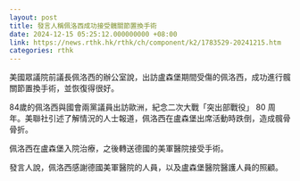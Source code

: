 ```yaml
---
layout: post
title: 發言人稱佩洛西成功接受髖關節置換手術
date: 2024-12-15 05:25:12.000000000 +08:00
link: https://news.rthk.hk/rthk/ch/component/k2/1783529-20241215.htm
categories: rthk
---
```


美國眾議院前議長佩洛西的辦公室說，出訪盧森堡期間受傷的佩洛西，成功進行髖關節置換手術，並恢復得很好。

84歲的佩洛西與國會兩黨議員出訪歐洲，紀念二次大戰「突出部戰役」 80 周年。美聯社引述了解情況的人士報道，佩洛西在盧森堡出席活動時跌倒，造成髖骨骨折。

佩洛西在盧森堡入院治療，之後轉送德國的美軍醫院接受手術。

發言人說，佩洛西感謝德國美軍醫院的人員，以及盧森堡醫院醫護人員的照顧。
